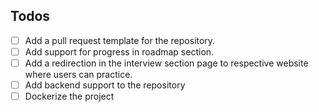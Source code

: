 ## Todos

- [ ] Add a pull request template for the repository.
- [ ] Add support for progress in roadmap section.
- [ ] Add a redirection in the interview section page to respective website where users can practice.
- [ ] Add backend support to the repository
- [ ] Dockerize the project
